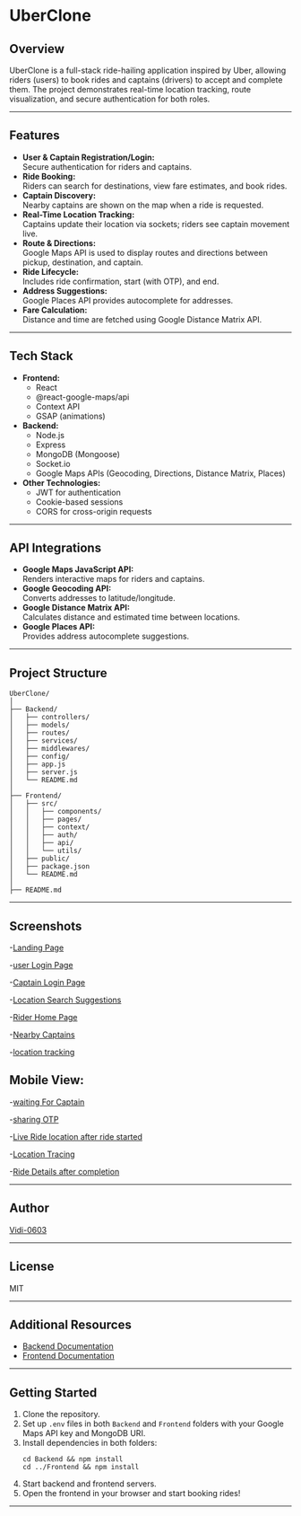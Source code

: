 # UberClone

## Overview

UberClone is a full-stack ride-hailing application inspired by Uber, allowing riders (users) to book rides and captains (drivers) to accept and complete them. The project demonstrates real-time location tracking, route visualization, and secure authentication for both roles.

---

## Features

- **User & Captain Registration/Login:**  
  Secure authentication for riders and captains.
- **Ride Booking:**  
  Riders can search for destinations, view fare estimates, and book rides.
- **Captain Discovery:**  
  Nearby captains are shown on the map when a ride is requested.
- **Real-Time Location Tracking:**  
  Captains update their location via sockets; riders see captain movement live.
- **Route & Directions:**  
  Google Maps API is used to display routes and directions between pickup, destination, and captain.
- **Ride Lifecycle:**  
  Includes ride confirmation, start (with OTP), and end.
- **Address Suggestions:**  
  Google Places API provides autocomplete for addresses.
- **Fare Calculation:**  
  Distance and time are fetched using Google Distance Matrix API.

---

## Tech Stack

- **Frontend:**  
  - React  
  - @react-google-maps/api  
  - Context API  
  - GSAP (animations)
- **Backend:**  
  - Node.js  
  - Express  
  - MongoDB (Mongoose)  
  - Socket.io  
  - Google Maps APIs (Geocoding, Directions, Distance Matrix, Places)
- **Other Technologies:**  
  - JWT for authentication  
  - Cookie-based sessions  
  - CORS for cross-origin requests

---

## API Integrations

- **Google Maps JavaScript API:**  
  Renders interactive maps for riders and captains.
- **Google Geocoding API:**  
  Converts addresses to latitude/longitude.
- **Google Distance Matrix API:**  
  Calculates distance and estimated time between locations.
- **Google Places API:**  
  Provides address autocomplete suggestions.

---

## Project Structure

```
UberClone/
│
├── Backend/
│   ├── controllers/
│   ├── models/
│   ├── routes/
│   ├── services/
│   ├── middlewares/
│   ├── config/
│   ├── app.js
│   ├── server.js
│   └── README.md
│
├── Frontend/
│   ├── src/
│   │   ├── components/
│   │   ├── pages/
│   │   ├── context/
│   │   ├── auth/
│   │   ├── api/
│   │   └── utils/
│   ├── public/
│   ├── package.json
│   └── README.md
│
├── README.md
```

---

## Screenshots

-[Landing Page](https://github.com/Vidhi-0603/UberClone/blob/main/Screenshot%202025-09-27%20123746.png)
  
-[user Login Page](https://github.com/Vidhi-0603/UberClone/blob/main/Screenshot%202025-09-27%20123811.png)

-[Captain Login Page](https://github.com/Vidhi-0603/UberClone/blob/main/Screenshot%202025-09-27%20124124.png)

-[Location Search Suggestions](https://github.com/Vidhi-0603/UberClone/blob/main/Screenshot%202025-09-27%20132540.png)

-[Rider Home Page](https://github.com/Vidhi-0603/UberClone/blob/main/Screenshot%202025-09-27%20131232.png)

-[Nearby Captains](https://github.com/Vidhi-0603/UberClone/blob/main/Screenshot%202025-09-27%20143019.png)

-[location tracking](https://github.com/Vidhi-0603/UberClone/blob/main/Screenshot%202025-09-27%20132846.png)

## Mobile View:

-[waiting For Captain](https://github.com/Vidhi-0603/UberClone/blob/main/Screenshot%202025-09-27%20132927.png)

-[sharing OTP](https://github.com/Vidhi-0603/UberClone/blob/main/Screenshot%202025-09-27%20133010.png)

-[Live Ride location after ride started](https://github.com/Vidhi-0603/UberClone/blob/main/Screenshot%202025-09-27%20133103.png)

-[Location Tracing](https://github.com/Vidhi-0603/UberClone/blob/main/Screenshot%202025-09-27%20133112.png)

-[Ride Details after completion](https://github.com/Vidhi-0603/UberClone/blob/main/Screenshot%202025-09-27%20133123.png)

---

## Author

[Vidi-0603](https://github.com/Vidhi-0603)

---

## License

MIT

---

## Additional Resources

- [Backend Documentation](./Backend/README.md)
- [Frontend Documentation](./Frontend/README.md)

---

## Getting Started

1. Clone the repository.
2. Set up `.env` files in both `Backend` and `Frontend` folders with your Google Maps API key and MongoDB URI.
3. Install dependencies in both folders:
   ```
   cd Backend && npm install
   cd ../Frontend && npm install
   ```
4. Start backend and frontend servers.
5. Open the frontend in your browser and start booking rides!

---
